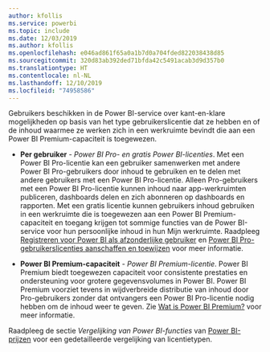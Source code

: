 ```yaml
---
author: kfollis
ms.service: powerbi
ms.topic: include
ms.date: 12/03/2019
ms.author: kfollis
ms.openlocfilehash: e046ad861f65a0a1b7d0a704fded822038438d85
ms.sourcegitcommit: 320d83ab392ded71bfda42c5491acab3d9d357b0
ms.translationtype: HT
ms.contentlocale: nl-NL
ms.lasthandoff: 12/10/2019
ms.locfileid: "74958586"
---
```

Gebruikers beschikken in de Power BI-service over kant-en-klare mogelijkheden op basis van het type gebruikerslicentie dat ze hebben en of de inhoud waarmee ze werken zich in een werkruimte bevindt die aan een Power BI Premium-capaciteit is toegewezen.

* **Per gebruiker** - *Power BI Pro- en gratis Power BI-licenties*. Met een Power BI Pro-licentie kan een gebruiker samenwerken met andere Power BI Pro-gebruikers door inhoud te gebruiken en te delen met andere gebruikers met een Power BI Pro-licentie. Alleen Pro-gebruikers met een Power BI Pro-licentie kunnen inhoud naar app-werkruimten publiceren, dashboards delen en zich abonneren op dashboards en rapporten. Met een gratis licentie kunnen gebruikers inhoud gebruiken in een werkruimte die is toegewezen aan een Power BI Premium-capaciteit en toegang krijgen tot sommige functies van de Power BI-service voor hun persoonlijke inhoud in hun Mijn werkruimte. Raadpleeg [Registreren voor Power BI als afzonderlijke gebruiker](../service-self-service-signup-for-power-bi.md) en [Power BI Pro-gebruikerslicenties aanschaffen en toewijzen](../service-admin-purchasing-power-bi-pro.md) voor meer informatie.

* **Power BI Premium-capaciteit** - *Power BI Premium-licentie*. Power BI Premium biedt toegewezen capaciteit voor consistente prestaties en ondersteuning voor grotere gegevensvolumes in Power BI. Power BI Premium voorziet tevens in wijdverbreide distributie van inhoud door Pro-gebruikers zonder dat ontvangers een Power BI Pro-licentie nodig hebben om de inhoud weer te geven. Zie [Wat is Power BI Premium?](../service-premium-what-is.md) voor meer informatie.

Raadpleeg de sectie _Vergelijking van Power BI-functies_ van [Power BI-prijzen](https://powerbi.microsoft.com/pricing/) voor een gedetailleerde vergelijking van licentietypen.
